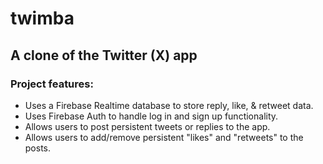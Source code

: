 # twimba

## A clone of the Twitter (X) app

### Project features:

- Uses a Firebase Realtime database to store reply, like, & retweet data.
- Uses Firebase Auth to handle log in and sign up functionality.
- Allows users to post persistent tweets or replies to the app.
- Allows users to add/remove persistent "likes" and "retweets" to the posts.